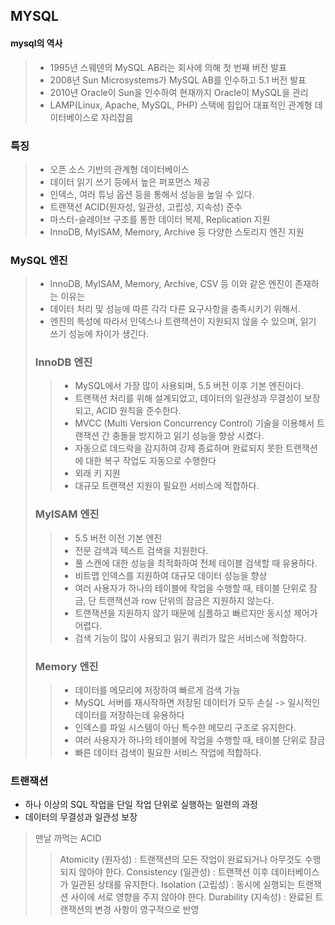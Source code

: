 ## MYSQL
#### mysql의 역사
> * 1995년 스웨덴의 MySQL AB라는 회사에 의해 첫 번째 버전 발표
> * 2008년 Sun Microsystems가 MySQL AB를 인수하고 5.1 버전 발표
> * 2010년 Oracle이 Sun을 인수하여 현재까지 Oracle이 MySQL을 관리
> * LAMP(Linux, Apache, MySQL, PHP) 스택에 힘입어 대표적인 관계형 데이터베이스로 자리잡음

### 특징
> * 오픈 소스 기반의 관계형 데이터베이스 
> * 데이터 읽기 쓰기 등에서 높은 퍼포먼스 제공
> * 인덱스, 여러 튜닝 옵션 등을 통해서 성능을 높일 수 있다.
> * 트랜잭션 ACID(원자성, 일관성, 고립성, 지속성) 준수
> * 마스터-슬레이브 구조를 통한 데이터 복제, Replication 지원
> * InnoDB, MyISAM, Memory, Archive 등 다양한 스토리지 엔진 지원

### MySQL 엔진
> * InnoDB, MyISAM, Memory, Archive, CSV 등 이와 같은 엔진이 존재하는 이유는
> * 데이터 처리 및 성능에 따른 각각 다른 요구사항을 충족시키기 위해서.
> * 엔진의 특성에 따라서 인덱스나 트랜잭션이 지원되지 않을 수 있으며, 읽기 쓰기 성능에 차이가 생긴다.  
> ### InnoDB 엔진
> > * MySQL에서 가장 많이 사용되며, 5.5 버전 이후 기본 엔진이다.
> > * 트랜잭션 처리를 위해 설계되었고, 데이터의 일관성과 무결성이 보장되고, ACID 원칙을 준수한다.
> > * MVCC (Multi Version Concurrency Control) 기술을 이용해서 트랜잭션 간 충돌을 방지하고 읽기 성능을 향상 시켰다.
> > * 자동으로 데드락을 감지하여 강제 종료하며 완료되지 못한 트랜잭션에 대한 복구 작업도 자동으로 수행한다
> > * 외래 키 지원
> > * 대규모 트랜잭션 지원이 필요한 서비스에 적합하다.
> ### MyISAM 엔진
> > * 5.5 버전 이전 기본 엔진
> > * 전문 검색과 텍스트 검색을 지원한다.
> > * 풀 스캔에 대한 성능을 최적화하여 전체 테이블 검색할 때 유용하다.
> > * 비트맵 인덱스를 지원하여 대규모 데이터 성능을 향상
> > * 여러 사용자가 하나의 테이블에 작업을 수행할 때, 테이블 단위로 잠금, 단 트랜잭션과 row 단위의 잠금은 지원하지 않는다.
> > * 트랜잭션을 지원하지 않기 때문에 심플하고 빠르지만 동시성 제어가 어렵다.
> > * 검색 기능이 많이 사용되고 읽기 쿼리가 많은 서비스에 적합하다.
> ### Memory 엔진
> > * 데이터를 메모리에 저장하여 빠르게 검색 가능
> > * MySQL 서버를 재시작하면 저장된 데이터가 모두 손실 -> 일시적인 데이터를 저장하는데 유용하다
> > * 인덱스를 파일 시스템이 아닌 특수한 메모리 구조로 유지한다.
> > * 여러 사용자가 하나의 테이블에 작업을 수행할 때, 테이블 단위로 잠금
> > * 빠른 데이터 검색이 필요한 서비스 작업에 적합하다. 

### 트랜잭션
* 하나 이상의 SQL 작업을 단일 작업 단위로 실행하는 일련의 과정
* 데이터의 무결성과 일관성 보장
> 맨날 까먹는 ACID 
> > Atomicity (원자성) : 트랜잭션의 모든 작업이 완료되거나 아무것도 수행되지 않아야 한다.
> > Consistency (일관성) : 트랜잭션 이후 데이터베이스가 일관된 상태를 유지한다.
> > Isolation (고립성) : 동시에 실행되는 트랜잭션 사이에 서로 영향을 주지 않아야 한다.
> > Durability (지속성) : 완료된 트랜잭션의 변경 사항이 영구적으로 반영